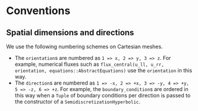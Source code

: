 # Conventions

## Spatial dimensions and directions

We use the following numbering schemes on Cartesian meshes.
- The `orientation`s are numbered as
  `1 => x, 2 => y, 3 => z`.
  For example, numerical fluxes such as
  `flux_central(u_ll, u_rr, orientation, equations::AbstractEquations)`
  use the `orientation` in this way.
- The `direction`s are numbered as
  `1 => -x, 2 => +x, 3 => -y, 4 => +y, 5 => -z, 6 => +z`.
  For example, the `boundary_condition`s are ordered in this way
  when a `Tuple` of boundary conditions per direction is passed
  to the constructor of a `SemidiscretizationHyperbolic`.
